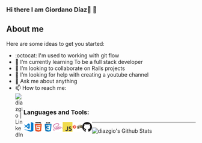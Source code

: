 ### Hi there I am Giordano Díaz👋 👋

## About me

Here are some ideas to get you started:
- :octocat: I'm used to working with git flow
- 🌱 I’m currently learning To be a full stack developer
- 👯 I’m looking to collaborate on Rails projects
- 🤔 I’m looking for help with creating a youtube channel
- 💬 Ask me about anything
- 📫 How to reach me:<br> 
[<img align="left" alt="diazgio | LinkedIn" width="22px" src="https://www.linkedin.com/in/giordano-diaz/" />][linkedin]<br>




### Languages and Tools:
<img align="left" alt="Visual Studio Code" width="26px" src="https://raw.githubusercontent.com/github/explore/80688e429a7d4ef2fca1e82350fe8e3517d3494d/topics/visual-studio-code/visual-studio-code.png" />
<img align="left" alt="HTML5" width="26px" src="https://raw.githubusercontent.com/github/explore/80688e429a7d4ef2fca1e82350fe8e3517d3494d/topics/html/html.png" />
<img align="left" alt="CSS3" width="26px" src="https://raw.githubusercontent.com/github/explore/80688e429a7d4ef2fca1e82350fe8e3517d3494d/topics/css/css.png" />
<img align="left" alt="Sass" width="26px" src="https://raw.githubusercontent.com/github/explore/80688e429a7d4ef2fca1e82350fe8e3517d3494d/topics/sass/sass.png" />
<img align="left" alt="JavaScript" width="26px" src="https://raw.githubusercontent.com/github/explore/80688e429a7d4ef2fca1e82350fe8e3517d3494d/topics/javascript/javascript.png" />
<img align="left" alt="Git" width="26px" src="https://raw.githubusercontent.com/github/explore/80688e429a7d4ef2fca1e82350fe8e3517d3494d/topics/git/git.png" />
<img align="left" alt="GitHub" width="26px" src="https://raw.githubusercontent.com/github/explore/78df643247d429f6cc873026c0622819ad797942/topics/github/github.png" />

---

<img align="left" alt="diazgio's Github Stats" src="https://github-readme-stats.vercel.app/api?username=diazgio&show_icons=true&hide_border=true" />


[linkedin]: https://www.linkedin.com/in/sanad-abujubara/
[website]: https://github.com/sanadwj
